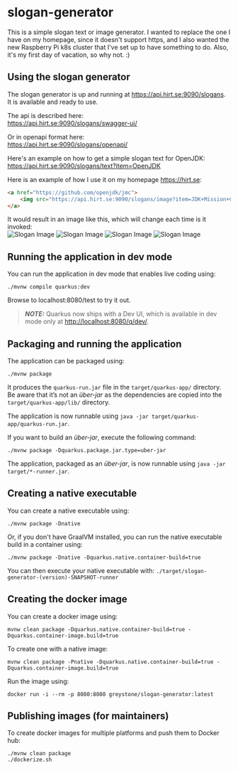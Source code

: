 # slogan-generator

This is a simple slogan text or image generator. I wanted to replace the one I have on my homepage,
since it doesn't support https, and I also wanted the new Raspberry Pi k8s cluster that I've set up
to have something to do. Also, it's my first day of vacation, so why not. :)

## Using the slogan generator

The slogan generator is up and running at https://api.hirt.se:9090/slogans. It is available and ready to use. 

The api is described here:  
https://api.hirt.se:9090/slogans/swagger-ui/

Or in openapi format here:  
https://api.hirt.se:9090/slogans/openapi/

Here's an example on how to get a simple slogan text for OpenJDK:  
https://api.hirt.se:9090/slogans/text?item=OpenJDK

Here is an example of how I use it on my homepage https://hirt.se:
```html
<a href="https://github.com/openjdk/jmc">
    <img src="https://api.hirt.se:9090/slogans/image?item=JDK+Mission+Control&background=random&textColor=%23FFFFFF" border="0" width="460" height="50"/>
</a>
```
It would result in an image like this, which will change each time is it invoked:  
![Slogan Image](https://hirt.se/images/github/slogan-java-sunset.png)
![Slogan Image](https://hirt.se/images/github/slogan-java-mountain.png)
![Slogan Image](https://hirt.se/images/github/slogan-jmc-ocean.png)
![Slogan Image](https://hirt.se/images/github/slogan-openjdk-clouds.png)

## Running the application in dev mode

You can run the application in dev mode that enables live coding using:

```shell script
./mvnw compile quarkus:dev
```

Browse to localhost:8080/test to try it out.

> **_NOTE:_**  Quarkus now ships with a Dev UI, which is available in dev mode only at <http://localhost:8080/q/dev/>.

## Packaging and running the application

The application can be packaged using:

```shell script
./mvnw package
```

It produces the `quarkus-run.jar` file in the `target/quarkus-app/` directory.  
Be aware that it’s not an _über-jar_ as the dependencies are copied into the `target/quarkus-app/lib/` directory.

The application is now runnable using `java -jar target/quarkus-app/quarkus-run.jar`.

If you want to build an _über-jar_, execute the following command:

```shell script
./mvnw package -Dquarkus.package.jar.type=uber-jar
```

The application, packaged as an _über-jar_, is now runnable using `java -jar target/*-runner.jar`.

## Creating a native executable

You can create a native executable using:

```shell script
./mvnw package -Dnative
```

Or, if you don't have GraalVM installed, you can run the native executable build in a container using:

```shell script
./mvnw package -Dnative -Dquarkus.native.container-build=true
```

You can then execute your native executable with: `./target/slogan-generator-(version)-SNAPSHOT-runner`

## Creating the docker image
You can create a docker image using:

```shell script
mvnw clean package -Dquarkus.native.container-build=true -Dquarkus.container-image.build=true
```
To create one with a native image:

```shell script
mvnw clean package -Pnative -Dquarkus.native.container-build=true -Dquarkus.container-image.build=true
```

Run the image using:
```shell script
docker run -i --rm -p 8080:8080 greystone/slogan-generator:latest
```

## Publishing images (for maintainers)
To create docker images for multiple platforms and push them to Docker hub:

```shell script
./mvnw clean package
./dockerize.sh
```
